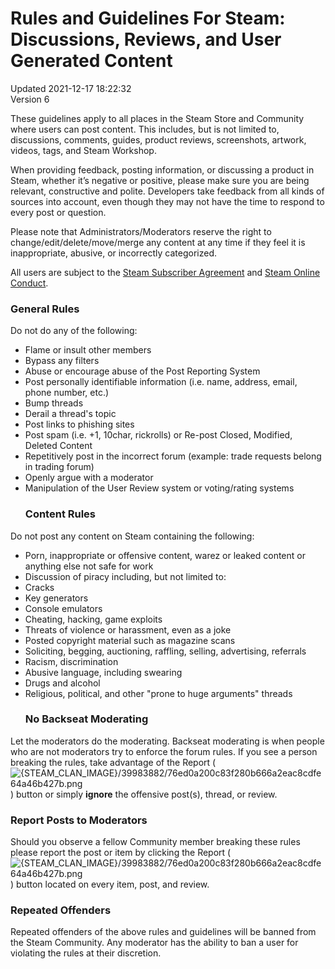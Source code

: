 # Rules and Guidelines For Steam: Discussions, Reviews, and User Generated Content
Updated 2021-12-17 18:22:32  
Version 6  

These guidelines apply to all places in the Steam Store and Community where users can post content. This includes, but is not limited to, discussions, comments, guides, product reviews, screenshots, artwork, videos, tags, and Steam Workshop.  
  
When providing feedback, posting information, or discussing a product in Steam, whether it’s negative or positive, please make sure you are being relevant, constructive and polite. Developers take feedback from all kinds of sources into account, even though they may not have the time to respond to every post or question.  
  
Please note that Administrators/Moderators reserve the right to change/edit/delete/move/merge any content at any time if they feel it is inappropriate, abusive, or incorrectly categorized.  
  
All users are subject to the [Steam Subscriber Agreement](https://store.steampowered.com/subscriber_agreement/) and [Steam Online Conduct](https://store.steampowered.com/online_conduct/).  
  
### General Rules
Do not do any of the following:  
  
* Flame or insult other members
* Bypass any filters
* Abuse or encourage abuse of the Post Reporting System
* Post personally identifiable information (i.e. name, address, email, phone number, etc.)
* Bump threads
* Derail a thread's topic
* Post links to phishing sites
* Post spam (i.e. +1, 10char, rickrolls) or Re-post Closed, Modified, Deleted Content
* Repetitively post in the incorrect forum (example: trade requests belong in trading forum)
* Openly argue with a moderator
* Manipulation of the User Review system or voting/rating systems
  ### Content Rules
Do not post any content on Steam containing the following:  
  
* Porn, inappropriate or offensive content, warez or leaked content or anything else not safe for work
* Discussion of piracy including, but not limited to:
* Cracks
* Key generators
* Console emulators
* Cheating, hacking, game exploits
* Threats of violence or harassment, even as a joke
* Posted copyright material such as magazine scans
* Soliciting, begging, auctioning, raffling, selling, advertising, referrals
* Racism, discrimination
* Abusive language, including swearing
* Drugs and alcohol
* Religious, political, and other "prone to huge arguments" threads
  ### No Backseat Moderating
Let the moderators do the moderating. Backseat moderating is when people who are not moderators try to enforce the forum rules. If you see a person breaking the rules, take advantage of the Report (![{STEAM_CLAN_IMAGE}/39983882/76ed0a200c83f280b666a2eac8cdfe64a46b427b.png]({STEAM_CLAN_IMAGE}/39983882/76ed0a200c83f280b666a2eac8cdfe64a46b427b.png)) button or simply **ignore** the offensive post(s), thread, or review.  
  
### Report Posts to Moderators
Should you observe a fellow Community member breaking these rules please report the post or item by clicking the Report (![{STEAM_CLAN_IMAGE}/39983882/76ed0a200c83f280b666a2eac8cdfe64a46b427b.png]({STEAM_CLAN_IMAGE}/39983882/76ed0a200c83f280b666a2eac8cdfe64a46b427b.png)) button located on every item, post, and review.  
  
### Repeated Offenders
Repeated offenders of the above rules and guidelines will be banned from the Steam Community. Any moderator has the ability to ban a user for violating the rules at their discretion.